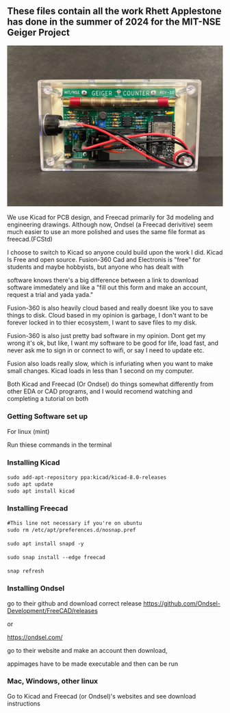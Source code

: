 ## These files contain all the work Rhett Applestone has done in the summer of 2024 for the MIT-NSE Geiger Project

![GEIGER](GEIGER.png)



We use Kicad for PCB design, and Freecad primarily for 3d modeling and engineering drawings. Although now, Ondsel (a Freecad derivitive)
seem much easier to use an more polished and uses the same file format as freecad.(FCStd) 


I choose to switch to Kicad so anyone could build upon the work I did. Kicad Is Free and open source. Fusion-360 Cad and Electronis is "free" for students and maybe hobbyists, but anyone who has dealt with

software knows there's a big difference between a link to download software immedately and like a "fill out this form and make an account, request a trial and yada yada."

Fusion-360 is also heavily cloud based and really doesnt like you to save things to disk. Cloud based in my opinion is garbage, I don't want to be forever locked in to thier ecosystem, I want to save files to my disk.

Fusion-360 is also just pretty bad software in my opinion. Dont get my wrong it's ok, but like, I want my software to be good for life, load fast, and never ask me to sign in or connect to wifi, or say I need to update etc.

Fusion also loads really slow, which is infuriating when you want to make small changes. Kicad loads in less than 1 second on my computer. 

Both Kicad and Freecad (Or Ondsel) do things somewhat differently from other EDA or CAD programs, and I would recomend watching and completing a tutorial on both



### Getting Software set up

For linux (mint)

Run thiese commands in the terminal

### Installing Kicad

```
sudo add-apt-repository ppa:kicad/kicad-8.0-releases
sudo apt update
sudo apt install kicad
```

### Installing Freecad

```
#This line not necessary if you're on ubuntu
sudo rm /etc/apt/preferences.d/nosnap.pref

sudo apt install snapd -y

sudo snap install --edge freecad

snap refresh
```

### Installing Ondsel		

go to their github and download correct release https://github.com/Ondsel-Development/FreeCAD/releases

or

https://ondsel.com/

go to their website and make an account then download, 

appimages have to be made executable and then can be run

### Mac, Windows, other linux

Go to Kicad and Freecad (or Ondsel)'s websites and see download instructions
